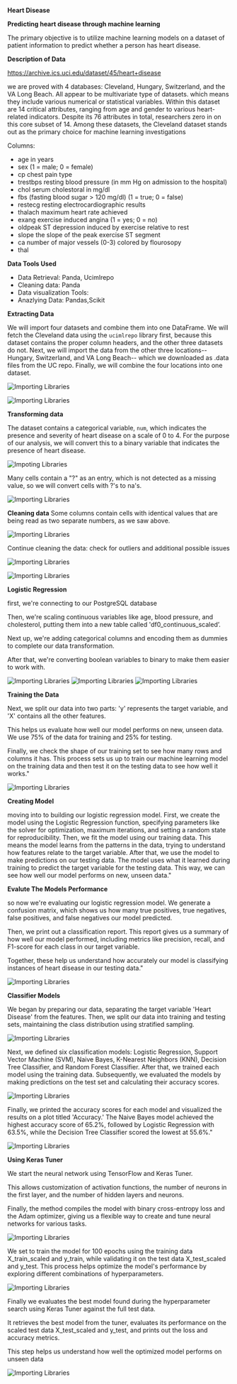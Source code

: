 **Heart Disease**

**Predicting heart disease through machine learning**

The primary objective is to utilize machine learning models on a dataset of patient information to predict whether a person has heart disease.

**Description of Data**

https://archive.ics.uci.edu/dataset/45/heart+disease

we are proved with 4 databases: Cleveland, Hungary, Switzerland, and the VA Long Beach. All appear to be multivariate type of datasets. which means they include various numerical or statistical variables. Within this dataset are 14 critical attributes, ranging from age and gender to various heart-related indicators. Despite its 76 attributes in total, researchers zero in on this core subset of 14. Among these datasets, the Cleveland dataset stands out as the primary choice for machine learning investigations

Columns:
- age in years
- sex (1 = male; 0 = female)
- cp chest pain type
- trestbps resting blood pressure (in mm Hg on admission to the hospital)
- chol serum cholestoral in mg/dl
- fbs (fasting blood sugar > 120 mg/dl) (1 = true; 0 = false)
- restecg resting electrocardiographic results
- thalach maximum heart rate achieved
- exang exercise induced angina (1 = yes; 0 = no)
- oldpeak ST depression induced by exercise relative to rest
- slope the slope of the peak exercise ST segment
- ca number of major vessels (0-3) colored by flourosopy
- thal

**Data Tools Used**
- Data Retrieval: Panda, Ucimlrepo
- Cleaning data: Panda
- Data visualization Tools:
- Anazlying Data: Pandas,Scikit

**Extracting Data**

We will import four datasets and combine them into one DataFrame. We will fetch the Cleveland data using the `ucimlrepo` library first, because this dataset contains the proper column headers, and the other three datasets do not. Next, we will import the data from the other three locations-- Hungary, Switzerland, and VA Long Beach-- which we downloaded as .data files from the UC repo. Finally, we will combine the four locations into one dataset.

![Importing Libraries](https://github.com/Simian12/Project_4/blob/main/images/Importing%20data.png?raw=true)

![Importing Libraries](https://github.com/Simian12/Project_4/blob/main/images/remaining%20imports.png?raw=true)


**Transforming data**

The dataset contains a categorical variable, `num`, which indicates the presence and severity of heart disease on a scale of 0 to 4. For the purpose of our analysis, we will convert this to a binary variable that indicates the presence of heart disease.

![Impoting Libraries](https://github.com/Simian12/Project_4/blob/main/images/Transform%20data%20.png?raw=true)
 

Many cells contain a "?" as an entry, which is not detected as a missing value, so we will convert cells with ?'s to na's.

![Importing Libraries](https://github.com/Simian12/Project_4/blob/main/images/converting%20.png?raw=true)

**Cleaning data**
Some columns contain cells with identical values that are being read as two separate numbers, as we saw above.

![Importing Libraries](https://github.com/Simian12/Project_4/blob/main/images/Cleaning%20data%20pt.2.png?raw=true)

Continue cleaning the data: check for outliers and additional possible issues

![Importing Libraries](https://github.com/Simian12/Project_4/blob/main/images/cleaning%20data%20pt%203.png?raw=true)

![Importing Libraries](https://github.com/Simian12/Project_4/blob/main/images/cleaning%20data%20pt%205.png?raw=true)


**Logistic Regression** 

first, we're connecting to our PostgreSQL database

Then, we're scaling continuous variables like age, blood pressure, and cholesterol, putting them into a new table called 'df0_continuous_scaled’.

Next up, we're adding categorical columns and encoding them as dummies to complete our data transformation. 

After that, we're converting boolean variables to binary to make them easier to work with.


![Importing Libraries](https://github.com/Simian12/Project_4/blob/main/images/LR%20data%20prep.png?raw=true)
![Importing Libraries](https://github.com/Simian12/Project_4/blob/main/images/LR%20data%20prep%202.png?raw=true)
![Importing Libraries](https://github.com/Simian12/Project_4/blob/main/images/LR%20data%20prep%203.png?raw=true)


**Training the Data**

Next, we split our data into two parts: 'y' represents the target variable, and 'X' contains all the other features. 

This helps us evaluate how well our model performs on new, unseen data. We use 75% of the data for training and 25% for testing.

Finally, we check the shape of our training set to see how many rows and columns it has. This process sets us up to train our machine learning model on the training data and then test it on the testing data to see how well it works."

![Importing Libraries](https://github.com/Simian12/Project_4/blob/main/images/LR%20training%20and%20testing%20data.png?raw=true)

**Creating Model**

moving into to building our logistic regression model. First, we create the model using the Logistic Regression function, specifying parameters like the solver for optimization, maximum iterations, and setting a random state for reproducibility.
Then, we fit the model using our training data. This means the model learns from the patterns in the data, trying to understand how features relate to the target variable.
After that, we use the model to make predictions on our testing data. The model uses what it learned during training to predict the target variable for the testing data. This way, we can see how well our model performs on new, unseen data."

**Evalute The Models Performance**

so now we're evaluating our logistic regression model. We generate a confusion matrix, which shows us how many true positives, true negatives, false positives, and false negatives our model predicted.

Then, we print out a classification report. This report gives us a summary of how well our model performed, including metrics like precision, recall, and F1-score for each class in our target variable.

Together, these help us understand how accurately our model is classifying instances of heart disease in our testing data."

![Importing Libraries](https://github.com/Simian12/Project_4/blob/main/images/Evaluate%20Models%20Performance.png?raw=true)

**Classifier Models**

We began by preparing our data, separating the target variable 'Heart Disease' from the features. 
Then, we split our data into training and testing sets, maintaining the class distribution using stratified sampling.

![Importing Libraries](https://github.com/Simian12/Project_4/blob/main/images/Classifier%20Models%201.png?raw=true)

Next, we defined six classification models: Logistic Regression, Support Vector Machine (SVM), Naive Bayes, K-Nearest Neighbors (KNN), Decision Tree Classifier, and Random Forest Classifier. 
After that, we trained each model using the training data. Subsequently, we evaluated the models by making predictions on the test set and calculating their accuracy scores. 

![Importing Libraries](https://github.com/Simian12/Project_4/blob/main/images/Classifier%20Models%202.png?raw=true)

Finally, we printed the accuracy scores for each model and visualized the results on a plot titled 'Accuracy.' The Naive Bayes model achieved the highest accuracy score of 65.2%, followed by Logistic Regression with 63.5%, while the Decision Tree Classifier scored the lowest at 55.6%."

![Importing Libraries](https://github.com/Simian12/Project_4/blob/main/images/Classifier%20Model%203.png?raw=true)

**Using Keras Tuner**

We start the neural network using TensorFlow and Keras Tuner. 

This allows customization of activation functions, the number of neurons in the first layer, and the number of hidden layers and neurons. 

Finally, the method compiles the model with binary cross-entropy loss and the Adam optimizer, giving us a flexible way to create and tune neural networks for various tasks.

![Importing Libraries](https://github.com/Simian12/Project_4/blob/main/images/Creating%20heart_model_method2.png?raw=true)

We set to train the model for 100 epochs using the training data X_train_scaled and y_train, while validating it on the test data X_test_scaled and y_test. This process helps optimize the model's performance by exploring different combinations of hyperparameters. 

![Importing Libraries](https://github.com/Simian12/Project_4/blob/main/images/Kerastuner%20search.png?raw=true)

Finally we evaluates the best model found during the hyperparameter search using Keras Tuner against the full test data. 

It retrieves the best model from the tuner, evaluates its performance on the scaled test data X_test_scaled and y_test, and prints out the loss and accuracy metrics. 

This step helps us understand how well the optimized model performs on unseen data

![Importing Libraries](https://github.com/Simian12/Project_4/blob/main/images/model2_data_test.png?raw=true)

